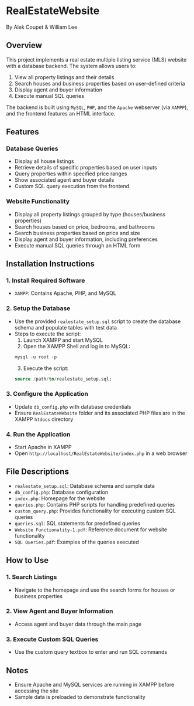 # RealEstateWebsite
By Alek Coupet & William Lee

## Overview
This project implements a real estate multiple listing service (MLS) website with a database backend. The system allows users to:

1. View all property listings and their details
2. Search houses and business properties based on user-defined criteria
3. Display agent and buyer information 
4. Execute manual SQL queries

The backend is built using `MySQL`, `PHP`, and the `Apache` webserver (via `XAMPP`), and the frontend features an HTML interface.

## Features

### Database Queries
- Display all house listings
- Retrieve details of specific properties based on user inputs
- Query properties within specified price ranges
- Show associated agent and buyer details
- Custom SQL query execution from the frontend

### Website Functionality
- Display all property listings grouped by type (houses/business properties)
- Search houses based on price, bedrooms, and bathrooms
- Search business properties based on price and size
- Display agent and buyer information, including preferences
- Execute manual SQL queries through an HTML form

## Installation Instructions

### 1. Install Required Software
- `XAMPP`: Contains Apache, PHP, and MySQL

### 2. Setup the Database
- Use the provided `realestate_setup.sql` script to create the database schema and populate tables with test data
- Steps to execute the script:
  1. Launch XAMPP and start MySQL
  2. Open the XAMPP Shell and log in to MySQL:
  ```sql
  mysql -u root -p
  ```
  3. Execute the script:
  ```sql
  source /path/to/realestate_setup.sql;
  ```

### 3. Configure the Application
- Update `db_config.php` with database credentials
- Ensure `RealEstateWebsite` folder and its associated PHP files are in the XAMPP `htdocs` directory

### 4. Run the Application
- Start Apache in XAMPP
- Open `http://localhost/RealEstateWebsite/index.php` in a web browser

## File Descriptions
- `realestate_setup.sql`: Database schema and sample data
- `db_config.php`: Database configuration
- `index.php`: Homepage for the website
- `queries.php`: Contains PHP scripts for handling predefined queries
- `custom_query.php`: Provides functionality for executing custom SQL queries
- `queries.sql`: SQL statements for predefined queries
- `Website Functionality-1.pdf`: Reference document for website functionality
- `SQL Queries.pdf`: Examples of the queries executed

## How to Use

### 1. Search Listings
- Navigate to the homepage and use the search forms for houses or business properties

### 2. View Agent and Buyer Information
- Access agent and buyer data through the main page

### 3. Execute Custom SQL Queries
- Use the custom query textbox to enter and run SQL commands

## Notes
- Ensure Apache and MySQL services are running in XAMPP before accessing the site
- Sample data is preloaded to demonstrate functionality
